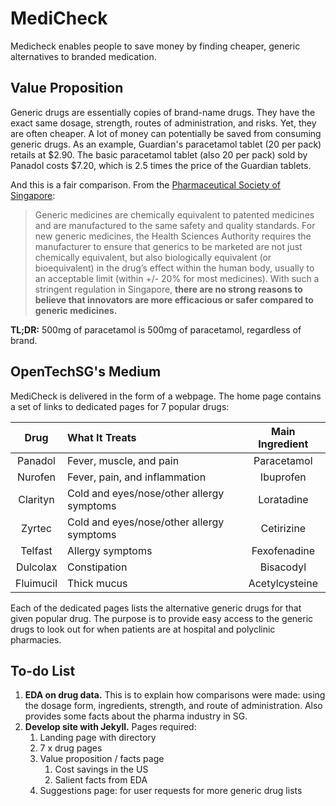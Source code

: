 # MediCheck
Medicheck enables people to save money by finding cheaper, generic alternatives to branded medication.

## Value Proposition
Generic drugs are essentially copies of brand-name drugs. They have the exact same dosage, strength, routes of administration, and risks. Yet, they are often cheaper. A lot of money can potentially be saved from consuming generic drugs. As an example, Guardian's paracetamol tablet (20 per pack) retails at $2.90. The basic paracetamol tablet (also 20 per pack) sold by Panadol costs $7.20, which is 2.5 times the price of the Guardian tablets.

And this is a fair comparison. From the [Pharmaceutical Society of Singapore](https://www.pss.org.sg/know-your-medicines/commonly-asked-questions/generic-drug-cost#.Xr6zEcgzaUk):

> Generic medicines are chemically equivalent to patented medicines and are manufactured to the same safety and quality standards. For new generic medicines, the Health Sciences Authority requires the manufacturer to ensure that generics to be marketed are not just chemically equivalent, but also biologically equivalent (or bioequivalent) in the drug’s effect within the human body, usually to an acceptable limit (within +/- 20% for most medicines). With such a stringent regulation in Singapore, **there are no strong reasons to believe that innovators are more efficacious or safer compared to generic medicines.**

**TL;DR:** 500mg of paracetamol is 500mg of paracetamol, regardless of brand.

## OpenTechSG's Medium
MediCheck is delivered in the form of a webpage. The home page contains a set of links to dedicated pages for 7 popular drugs:

|   Drug    | What It Treats | Main Ingredient |
| :-------: | :------------- | :-------------: |
| Panadol   | Fever, muscle, and pain | Paracetamol |
| Nurofen   | Fever, pain, and inflammation | Ibuprofen |
| Clarityn  | Cold and eyes/nose/other allergy symptoms | Loratadine |
| Zyrtec    | Cold and eyes/nose/other allergy symptoms | Cetirizine |
| Telfast   | Allergy symptoms | Fexofenadine |
| Dulcolax  | Constipation | Bisacodyl |
| Fluimucil | Thick mucus | Acetylcysteine |

Each of the dedicated pages lists the alternative generic drugs for that given popular drug. The purpose is to provide easy access to the generic drugs to look out for when patients are at hospital and polyclinic pharmacies.

## To-do List

1. **EDA on drug data.** This is to explain how comparisons were made: using the dosage form, ingredients, strength, and route of administration. Also provides some facts about the pharma industry in SG.
2. **Develop site with Jekyll.** Pages required:
    1. Landing page with directory
    2. 7 x drug pages
    3. Value proposition / facts page
        1. Cost savings in the US
        2. Salient facts from EDA
    4. Suggestions page: for user requests for more generic drug lists
